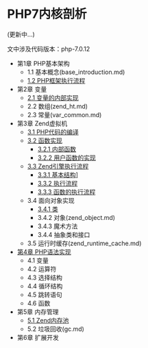 # PHP7内核剖析

(更新中...)

文中涉及代码版本：php-7.0.12

* 第1章 PHP基本架构
   * 1.1 基本概念(base_introduction.md)
   * [1.2 PHP框架执行流程](base_process.md)
* 第2章 变量
   * [2.1 变量的内部实现](zval.md)
   * 2.2 数组(zend_ht.md)
   * 2.3 常量(var_common.md)
* 第3章 Zend虚拟机
   * [3.1 PHP代码的编译](zend_compile.md)
   * [3.2 函数实现](function_implement.md)
      * [3.2.1 内部函数](function_implement.md)
      * [3.2.2 用户函数的实现](function_implement.md#用户自定义函数的实现)
   * [3.3 Zend引擎执行流程](zend_executor.md)
      * <a href="zend_executor.md#331-数据结构">3.3.1 基本结构]</a>
      * [3.3.2 执行流程](zend_executor.md#332-执行流程)
      * [3.3.3 函数的执行流程](zend_executor.md#333-函数的执行流程)
   * 3.4 面向对象实现
      * [3.4.1 类](zend_class.md)
      * 3.4.2 对象(zend_object.md)
      * 3.4.3 魔术方法
      * 3.4.4 抽象类和接口
   * 3.5 运行时缓存(zend_runtime_cache.md)
* [第4章 PHP语法实现](php_language.md)
   * 4.1 变量
   * 4.2 运算符
   * 4.3 选择结构
   * 4.4 循环结构
   * 4.5 跳转语句
   * 4.6 函数
* 第5章 内存管理
   * [5.1 Zend内存池](zend_alloc.md)
   * 5.2 垃圾回收(gc.md)
* 第6章 扩展开发

